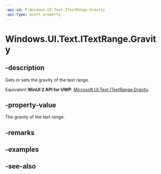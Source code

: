 ```yaml
---
-api-id: P:Windows.UI.Text.ITextRange.Gravity
-api-type: winrt property
---
```


<!-- Property syntax
public Windows.UI.Text.RangeGravity Gravity { get;  set; }
-->

# Windows.UI.Text.ITextRange.Gravity

## -description
Gets or sets the gravity of the text range.

Equivalent **WinUI 2 API for UWP**: [Microsoft.UI.Text.ITextRange.Gravity](/windows/winui/api/microsoft.ui.text.itextrange.gravity).

## -property-value
The gravity of the text range.

## -remarks


## -examples

## -see-also
